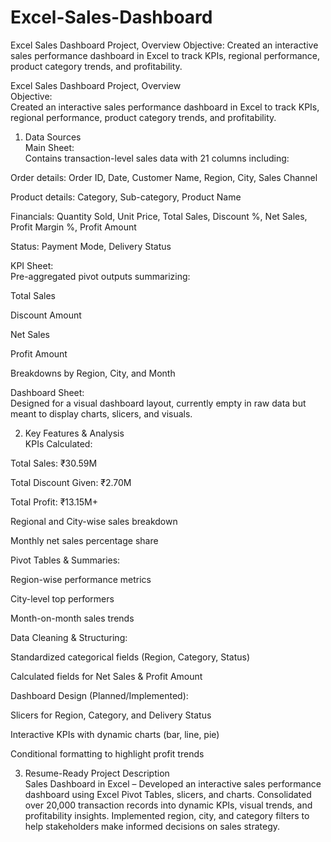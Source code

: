 # Excel-Sales-Dashboard
Excel Sales Dashboard Project, Overview   Objective:   Created an interactive sales performance dashboard in Excel to track KPIs, regional performance, product category trends, and profitability.

Excel Sales Dashboard Project, Overview  
Objective:  
Created an interactive sales performance dashboard in Excel to track KPIs, regional performance, product category trends, and profitability.

1. Data Sources  
Main Sheet:  
Contains transaction-level sales data with 21 columns including:

Order details: Order ID, Date, Customer Name, Region, City, Sales Channel  

Product details: Category, Sub-category, Product Name  

Financials: Quantity Sold, Unit Price, Total Sales, Discount %, Net Sales, Profit Margin %, Profit Amount  

Status: Payment Mode, Delivery Status  

KPI Sheet:  
Pre-aggregated pivot outputs summarizing:

Total Sales  

Discount Amount  

Net Sales  

Profit Amount  

Breakdowns by Region, City, and Month  

Dashboard Sheet:  
Designed for a visual dashboard layout, currently empty in raw data but meant to display charts, slicers, and visuals.

2. Key Features & Analysis  
KPIs Calculated:

Total Sales: ₹30.59M  

Total Discount Given: ₹2.70M  

Total Profit: ₹13.15M+  

Regional and City-wise sales breakdown  

Monthly net sales percentage share  

Pivot Tables & Summaries:

Region-wise performance metrics  

City-level top performers  

Month-on-month sales trends  

Data Cleaning & Structuring:

Standardized categorical fields (Region, Category, Status)  

Calculated fields for Net Sales & Profit Amount  

Dashboard Design (Planned/Implemented):

Slicers for Region, Category, and Delivery Status  

Interactive KPIs with dynamic charts (bar, line, pie)  

Conditional formatting to highlight profit trends  

3. Resume-Ready Project Description  
Sales Dashboard in Excel – Developed an interactive sales performance dashboard using Excel Pivot Tables, slicers, and charts. Consolidated over 20,000 transaction records into dynamic KPIs, visual trends, and profitability insights. Implemented region, city, and category filters to help stakeholders make informed decisions on sales strategy.
